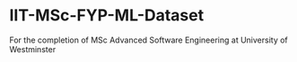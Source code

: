 # IIT-MSc-FYP-ML-Dataset
For the completion of MSc Advanced Software Engineering at University of Westminster
